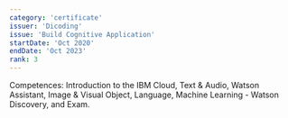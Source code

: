 ```yaml
---
category: 'certificate'
issuer: 'Dicoding'
issue: 'Build Cognitive Application'
startDate: 'Oct 2020'
endDate: 'Oct 2023'
rank: 3
---
```


Competences: Introduction to the IBM Cloud, Text & Audio, Watson Assistant, Image & Visual Object, Language, Machine Learning - Watson Discovery, and Exam.
